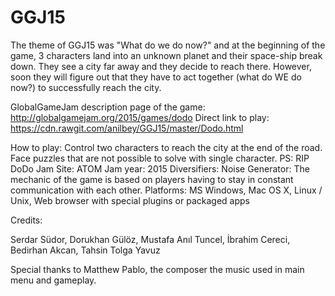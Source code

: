 # GGJ15

The theme of GGJ15 was "What do we do now?" and at the beginning of the game, 3 characters land into an unknown planet and their space-ship break down.
They see a city far away and they decide to reach there. However, soon they will figure out that they have to act together (what do WE do now?) to successfully reach the city.


GlobalGameJam description page of the game: http://globalgamejam.org/2015/games/dodo
Direct link to play: https://cdn.rawgit.com/anilbey/GGJ15/master/Dodo.html

How to play: Control two characters to reach the city at the end of the road. 
Face puzzles that are not possible to solve with single character. PS: RIP DoDo
Jam Site: ATOM
Jam year: 2015
Diversifiers: Noise Generator: The mechanic of the game is based on players having to stay in constant communication with each other.
Platforms: MS Windows, Mac OS X, Linux / Unix, Web browser with special plugins or packaged apps

Credits: 

Serdar Südor, Dorukhan Gülöz, Mustafa Anıl Tuncel, İbrahim Cereci, Bedirhan Akcan, Tahsin Tolga Yavuz

Special thanks to Matthew Pablo, the composer the music used in main menu and gameplay.
